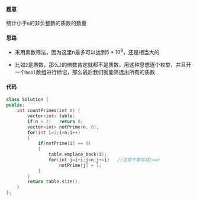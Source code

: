 #### 题意

统计小于`n`的非负整数的质数的数量

#### 思路

- 采用素数筛法，因为这里n最多可以达到$5*10^6$，还是相当大的

- 比如`2`是质数，那么`2`的倍数肯定就都不是质数，用这种思想逐个枚举，并且开一个`bool`数组进行标记，那么最后我们就能筛选出所有的质数

#### 代码

```c++
class Solution {
public:
    int countPrimes(int n) {
        vector<int> table;
        if(n < 2)   return 0;
        vector<int> notPrime(n, 0);
        for(int i=2;i<n;i++)
        {
            if(notPrime[i] == 0)
            {
                table.emplace_back(i);
                for(int j=i+i;j<n;j+=i)   //这里不要写成j<=n
                    notPrime[j] = 1;
            }
        }
        return table.size();
    }
};
```

